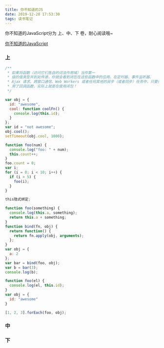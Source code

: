 ```yaml
---
title: 你不知道的JS
date: 2019-12-28 17:53:30
tags: 读书笔记
---
```


你不知道的JavaScript分为 上、中、下 卷，耐心阅读哦~

[你不知道的JavaScript](https://kingyinliang.github.io/PDF/%E4%BD%A0%E4%B8%8D%E7%9F%A5%E9%81%93%E7%9A%84JavaScript%EF%BC%88%E4%B8%8A%E5%8D%B7%EF%BC%89.pdf)

<!-- more -->

### 上
```js
/**
 * 如果将函数（访问它们各自的词法作用域）当作第一
 * 级的值类型并到处传递，你就会看到闭包在这些函数中的应用。在定时器、事件监听器、
 * Ajax 请求、跨窗口通信、Web Workers 或者任何其他的异步（或者同步）任务中，只要使
 * 用了回调函数，实际上就是在使用闭包！
 */

var obj = {
  id: "awesome",
  cool: function coolFn() {
    console.log(this.id);
  }
};
var id = "not awesome";
obj.cool();
setTimeout(obj.cool, 1000);

function foo(num) {
  console.log("foo: " + num);
  this.count++;
}
foo.count = 0;
var i;
for (i = 0; i < 10; i++) {
  if (i > 5) {
    foo(i);
  }
}

this隐式绑定;

function foo(something) {
  console.log(this.a, something);
  return this.a + something;
}
function bind(fn, obj) {
  return function() {
    return fn.apply(obj, arguments);
  };
}
var obj = {
  a: 2
};
var bar = bind(foo, obj);
var b = bar(3);
console.log(b);

function foo(el) {
  console.log(el, this.id);
}
var obj = {
  id: "awesome"
}

[1, 2, 3].forEach(foo, obj);

```

### 中


### 下